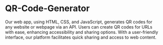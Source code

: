 # QR-Code-Generator
 Our web app, using HTML, CSS, and JavaScript, generates QR codes for any website or webpage via an API. Users can create QR codes for URLs with ease, enhancing accessibility and sharing options. With a user-friendly interface, our platform facilitates quick sharing and access to web content.

